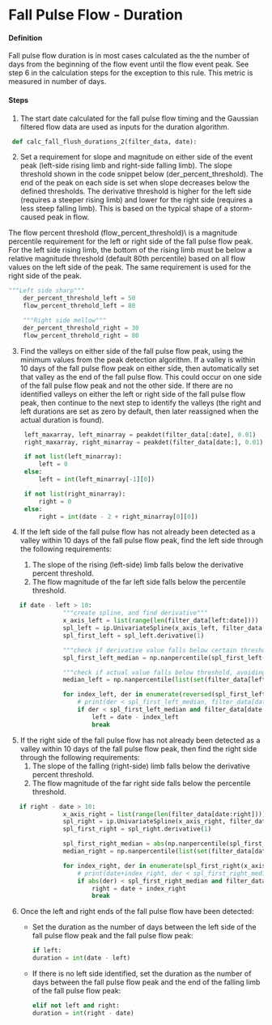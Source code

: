 # Fall Pulse Flow - Duration

#### Definition

Fall pulse flow duration is in most cases calculated as the the number of days from the beginning of the flow event until the flow event peak. See step 6 in the calculation steps for the exception to this rule. This metric is measured in number of days.

#### Steps

1. The start date calculated for the fall pulse flow timing and the Gaussian filtered flow data are used as inputs for the duration algorithm.
  ```py
   def calc_fall_flush_durations_2(filter_data, date):
   ```
2. Set a requirement for slope and magnitude on either side of the event peak \(left-side rising limb and right-side falling limb\). The slope  threshold shown in the code snippet below \(der_percent_threshold\)\. The end of the peak on each side is set when slope decreases below the defined thresholds. The derivative threshold is higher for the left side \(requires a steeper rising limb\) and lower for the right side \(requires a less steep falling limb\). This is based on the typical shape of a storm-caused peak in flow.

  The flow percent threshold \(flow_percent_threshold\)\ is a magnitude percentile requirement for the left or right side of the fall pulse flow peak. For the left side rising limb, the bottom of the rising limb must be below a relative magnitude threshold \(default 80th percentile\) based on all flow values on the left side of the peak. The same requirement is used for the right side of the peak.

  ```py
  """Left side sharp"""
      der_percent_threshold_left = 50
      flow_percent_threhold_left = 80

      """Right side mellow"""
      der_percent_threshold_right = 30
      flow_percent_threhold_right = 80
  ```

3. Find the valleys on either side of the fall pulse flow peak, using the minimum values from the peak detection algorithm. If a valley is within 10 days of the fall pulse flow peak on either side, then automatically set that valley as the end of the fall pulse flow. This could occur on one side of the fall pulse flow peak and not the other side. If there are no identified valleys on either the left or right side of the fall pulse flow peak, then continue to the next step to identify the valleys \(the right and left durations are set as zero by default, then later reassigned when the actual duration is found\).

   ```py
    left_maxarray, left_minarray = peakdet(filter_data[:date], 0.01)
    right_maxarray, right_minarray = peakdet(filter_data[date:], 0.01)

    if not list(left_minarray):
        left = 0
    else:
        left = int(left_minarray[-1][0])

    if not list(right_minarray):
        right = 0
    else:
        right = int(date - 2 + right_minarray[0][0])
   ```

4. If the left side of the fall pulse flow has not already been detected as a valley within 10 days of the fall pulse flow peak, find the left side through the following requirements:  
   1. The slope of the rising \(left-side\) limb falls below the derivative percent threshold.  
   2. The flow magnitude of the far left side falls below the percentile threshold.

  ```py
     if date - left > 10:
                 """create spline, and find derivative"""
                 x_axis_left = list(range(len(filter_data[left:date])))
                 spl_left = ip.UnivariateSpline(x_axis_left, filter_data[left:date], k=3, s=3)
                 spl_first_left = spl_left.derivative(1)

                 """check if derivative value falls below certain threshold"""
                 spl_first_left_median = np.nanpercentile(spl_first_left(x_axis_left), der_percent_threshold_left)

                 """check if actual value falls below threshold, avoiding the rounded peak"""
                 median_left = np.nanpercentile(list(set(filter_data[left:date])), flow_percent_threshold_left)

                 for index_left, der in enumerate(reversed(spl_first_left(x_axis_left))):
                     # print(der < spl_first_left_median, filter_data[date - index_left] < median_left)
                     if der < spl_first_left_median and filter_data[date - index_left] < median_left:
                         left = date - index_left
                         break
  ```
5. If the right side of the fall pulse flow has not already been detected as a valley within 10 days of the fall pulse flow peak, then find the right side through the following requirements:  
   1. The slope of the falling \(right-side\) limb falls below the derivative percent threshold.
   2. The flow magnitude of the far right side falls below the percentile threshold.

  ```py
     if right - date > 10:
                 x_axis_right = list(range(len(filter_data[date:right])))
                 spl_right = ip.UnivariateSpline(x_axis_right, filter_data[date:right], k=3, s=3)
                 spl_first_right = spl_right.derivative(1)

                 spl_first_right_median = abs(np.nanpercentile(spl_first_right(x_axis_right), der_percent_threshold_right))
                 median_right = np.nanpercentile(list(set(filter_data[date:right])), flow_percent_threshold_right)

                 for index_right, der in enumerate(spl_first_right(x_axis_right)):
                     # print(date+index_right, der < spl_first_right_median, filter_data[date + index_right] < median_right)
                     if abs(der) < spl_first_right_median and filter_data[date + index_right] < median_right:
                         right = date + index_right
                         break
  ```
6. Once the left and right ends of the fall pulse flow have been detected:
   * Set the duration as the number of days between the left side of the fall pulse flow peak and the fall pulse flow peak:

     ```py
     if left:
     duration = int(date - left)
     ```

   * If there is no left side identified, set the duration as the number of days between the fall pulse flow peak and the end of the falling limb of the fall pulse flow peak:
     ```py
     elif not left and right:
     duration = int(right - date)
     ```
